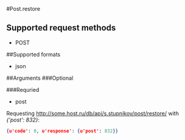 #Post.restore

## Supported request methods 
* POST

##Supported formats
* json

##Arguments
###Optional

###Requried
* post

Requesting http://some.host.ru/db/api/s.stupnikov/post/restore/ with _{'post': 832}_:
```json
{u'code': 0, u'response': {u'post': 832}}
```
